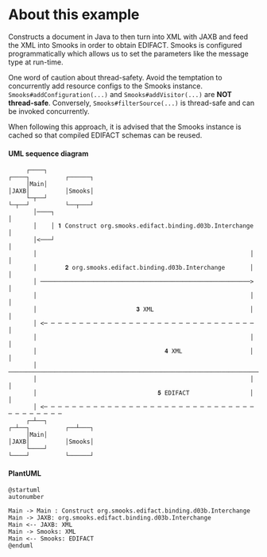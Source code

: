 About this example
==================

Constructs a document in Java to then turn into XML with JAXB and feed the XML into Smooks in order to obtain EDIFACT. Smooks is configured programmatically which allows us to set the parameters like the message type at run-time. 

One word of caution about thread-safety. Avoid the temptation to concurrently add resource configs to the Smooks instance. `Smooks#addConfiguration(...)` and `Smooks#addVisitor(...)` are **NOT thread-safe**. Conversely, `Smooks#filterSource(...)` is thread-safe and can be invoked concurrently.

When following this approach, it is advised that the Smooks instance is cached so that compiled EDIFACT schemas can be reused.

#### UML sequence diagram

```
     ┌────┐                                                       ┌────┐          ┌──────┐
     │Main│                                                       │JAXB│          │Smooks│
     └─┬──┘                                                       └─┬──┘          └──┬───┘
       │────┐                                                                        │    
       │    │ 𝟏 Construct org.smooks.edifact.binding.d03b.Interchange                │    
       │<───┘                                                                        │    
       │                                                            │                │    
       │        𝟐 org.smooks.edifact.binding.d03b.Interchange       │                │    
       │ ───────────────────────────────────────────────────────────>                │    
       │                                                            │                │    
       │                            𝟑 XML                           │                │    
       │ <─ ─ ─ ─ ─ ─ ─ ─ ─ ─ ─ ─ ─ ─ ─ ─ ─ ─ ─ ─ ─ ─ ─ ─ ─ ─ ─ ─ ─ ─                │    
       │                                                            │                │    
       │                                    𝟒 XML                   │                │    
       │ ────────────────────────────────────────────────────────────────────────────>    
       │                                                            │                │    
       │                                  𝟓 EDIFACT                 │                │    
       │ <─ ─ ─ ─ ─ ─ ─ ─ ─ ─ ─ ─ ─ ─ ─ ─ ─ ─ ─ ─ ─ ─ ─ ─ ─ ─ ─ ─ ─ ─ ─ ─ ─ ─ ─ ─ ─ ─     
     ┌─┴──┐                                                       ┌─┴──┐          ┌──┴───┐
     │Main│                                                       │JAXB│          │Smooks│
     └────┘                                                       └────┘          └──────┘
```

#### PlantUML

```plantuml
@startuml
autonumber

Main -> Main : Construct org.smooks.edifact.binding.d03b.Interchange
Main -> JAXB: org.smooks.edifact.binding.d03b.Interchange
Main <-- JAXB: XML
Main -> Smooks: XML
Main <-- Smooks: EDIFACT
@enduml
```

